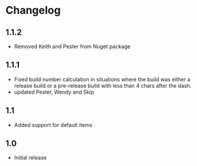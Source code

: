 # Changelog

## 1.1.2
* Removed Keith and Pester from Nuget package

## 1.1.1
* Fixed build number calculation in situations where the build was either a 
  release build or a pre-release build with less than 4 chars after the dash.
* updated Pester, Wendy and Skip

## 1.1
* Added support for default items

## 1.0
* Initial release
